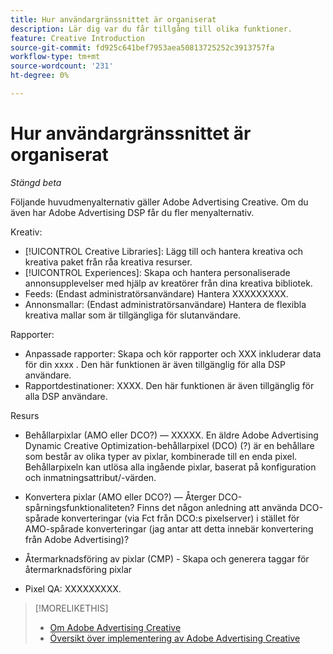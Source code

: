 ```yaml
---
title: Hur användargränssnittet är organiserat
description: Lär dig var du får tillgång till olika funktioner.
feature: Creative Introduction
source-git-commit: fd925c641bef7953aea50813725252c3913757fa
workflow-type: tm+mt
source-wordcount: '231'
ht-degree: 0%

---
```


# Hur användargränssnittet är organiserat

*Stängd beta*

<!-- necessary to include this? -->

Följande huvudmenyalternativ gäller Adobe Advertising Creative. Om du även har Adobe Advertising DSP <!-- full xxxx --> får du fler menyalternativ.

<!-- Show screen shot of UI for Creative-only clients? -->

<!-- Update DSP Guide to include Creative menu  in UI overview, plus I'll need to add x-refs in various places, including probably in the Intro/Key Features section. -->

Kreativ:
* [!UICONTROL Creative Libraries]: Lägg till och hantera kreativa och kreativa paket <!-- add x-ref to glossary term --> från råa kreativa resurser.
* [!UICONTROL Experiences]: Skapa och hantera personaliserade annonsupplevelser med hjälp av kreatörer från dina kreativa bibliotek.
* Feeds: (Endast administratörsanvändare) Hantera XXXXXXXXX.
* Annonsmallar: (Endast administratörsanvändare) Hantera de flexibla kreativa mallar som är tillgängliga för slutanvändare.

Rapporter:
* Anpassade rapporter: Skapa och kör rapporter och XXX     inkluderar data för din xxxx <!-- Will we have specific reports or reporting fct within other reports by creative library, creative, bundle, or experience? -->. Den här funktionen är även tillgänglig för alla DSP användare.
* Rapportdestinationer: XXXX. Den här funktionen är även tillgänglig för alla DSP användare.

Resurs
* Behållarpixlar (AMO eller DCO?) — <!-- (Administrator users) --> XXXXX. En äldre Adobe Advertising Dynamic Creative Optimization-behållarpixel (DCO) (?) är en behållare som består av olika typer av pixlar, kombinerade till en enda pixel. Behållarpixeln kan utlösa alla ingående pixlar, baserat på konfiguration och inmatningsattribut/-värden.

* Konvertera pixlar (AMO eller DCO?) — Återger DCO-spårningsfunktionaliteten? Finns det någon anledning att använda DCO-spårade konverteringar (via Fct från DCO:s pixelserver) i stället för AMO-spårade konverteringar (jag antar att detta innebär konvertering från Adobe Advertising)?

* Återmarknadsföring av pixlar (CMP) - Skapa och generera taggar för återmarknadsföring
pixlar

* Pixel QA: XXXXXXXXX.

<!-- XXX: Configure access to an Adobe Experience Manager account. -->



>[!MORELIKETHIS]
>
>* [Om Adobe Advertising Creative](/help/creative/introduction/creative-about.md)
>* [Översikt över implementering av Adobe Advertising Creative](/help/creative/introduction/implementation-overview.md)
